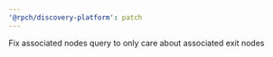 ```yaml
---
'@rpch/discovery-platform': patch
---
```


Fix associated nodes query to only care about associated exit nodes
